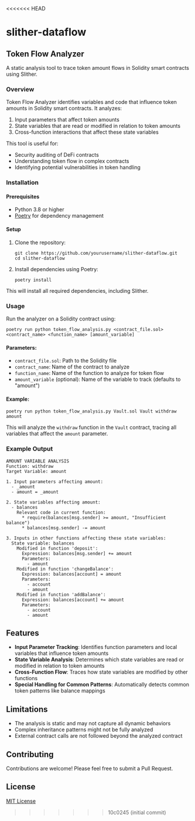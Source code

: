 <<<<<<< HEAD
# slither-dataflow
## Token Flow Analyzer

A static analysis tool to trace token amount flows in Solidity smart contracts using Slither.

### Overview

Token Flow Analyzer identifies variables and code that influence token amounts in Solidity smart contracts. It analyzes:

1. Input parameters that affect token amounts
2. State variables that are read or modified in relation to token amounts 
3. Cross-function interactions that affect these state variables

This tool is useful for:
- Security auditing of DeFi contracts
- Understanding token flow in complex contracts
- Identifying potential vulnerabilities in token handling

### Installation

#### Prerequisites

- Python 3.8 or higher
- [Poetry](https://python-poetry.org/docs/#installation) for dependency management

#### Setup

1. Clone the repository:
   ```
   git clone https://github.com/yourusername/slither-dataflow.git
   cd slither-dataflow
   ```

2. Install dependencies using Poetry:
   ```
   poetry install
   ```

This will install all required dependencies, including Slither.

### Usage

Run the analyzer on a Solidity contract using:

```
poetry run python token_flow_analysis.py <contract_file.sol> <contract_name> <function_name> [amount_variable]
```

#### Parameters:

- `contract_file.sol`: Path to the Solidity file
- `contract_name`: Name of the contract to analyze
- `function_name`: Name of the function to analyze for token flow
- `amount_variable` (optional): Name of the variable to track (defaults to "amount")

#### Example:

```
poetry run python token_flow_analysis.py Vault.sol Vault withdraw amount
```

This will analyze the `withdraw` function in the `Vault` contract, tracing all variables that affect the `amount` parameter.

### Example Output

```
AMOUNT VARIABLE ANALYSIS
Function: withdraw
Target Variable: amount

1. Input parameters affecting amount:
  - _amount
  - amount = _amount

2. State variables affecting amount:
  - balances
    Relevant code in current function:
      * require(balances[msg.sender] >= amount, "Insufficient balance")
      * balances[msg.sender] -= amount

3. Inputs in other functions affecting these state variables:
  State variable: balances
    Modified in function 'deposit':
      Expression: balances[msg.sender] += amount
      Parameters:
        - amount
    Modified in function 'changeBalance':
      Expression: balances[account] = amount
      Parameters:
        - account
        - amount
    Modified in function 'addBalance':
      Expression: balances[account] += amount
      Parameters:
        - account
        - amount
```

## Features

- **Input Parameter Tracking**: Identifies function parameters and local variables that influence token amounts
- **State Variable Analysis**: Determines which state variables are read or modified in relation to token amounts
- **Cross-Function Flow**: Traces how state variables are modified by other functions
- **Special Handling for Common Patterns**: Automatically detects common token patterns like balance mappings

## Limitations

- The analysis is static and may not capture all dynamic behaviors
- Complex inheritance patterns might not be fully analyzed
- External contract calls are not followed beyond the analyzed contract

## Contributing

Contributions are welcome! Please feel free to submit a Pull Request.

## License

[MIT License](LICENSE)
>>>>>>> 10c0245 (initial commit)
